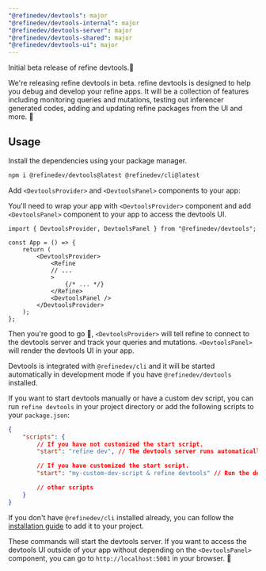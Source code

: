 ```yaml
---
"@refinedev/devtools": major
"@refinedev/devtools-internal": major
"@refinedev/devtools-server": major
"@refinedev/devtools-shared": major
"@refinedev/devtools-ui": major
---
```


Initial beta release of refine devtools.🎉

We're releasing refine devtools in beta. refine devtools is designed to help you debug and develop your refine apps. It will be a collection of features including monitoring queries and mutations, testing out inferencer generated codes, adding and updating refine packages from the UI and more. 🤯

## Usage

Install the dependencies using your package manager.

```bash
npm i @refinedev/devtools@latest @refinedev/cli@latest
```

Add `<DevtoolsProvider>` and `<DevtoolsPanel>` components to your app:

You'll need to wrap your app with `<DevtoolsProvider>` component and add `<DevtoolsPanel>` component to your app to access the devtools UI.

```tsx
import { DevtoolsProvider, DevtoolsPanel } from "@refinedev/devtools";

const App = () => {
    return (
        <DevtoolsProvider>
            <Refine
            // ...
            >
                {/* ... */}
            </Refine>
            <DevtoolsPanel />
        </DevtoolsProvider>
    );
};
```

Then you're good to go 🙌, `<DevtoolsProvider>` will tell refine to connect to the devtools server and track your queries and mutations. `<DevtoolsPanel>` will render the devtools UI in your app.

Devtools is integrated with `@refinedev/cli` and it will be started automatically in development mode if you have `@refinedev/devtools` installed.

If you want to start devtools manually or have a custom dev script, you can run `refine devtools` in your project directory or add the following scripts to your `package.json`:

```json
{
    "scripts": {
        // If you have not customized the start script.
        "start": "refine dev", // The devtools server runs automatically; you don't need to do anything.

        // If you have customized the start script.
        "start": "my-custom-dev-script & refine devtools" // Run the devtools server manually.

        // other scripts
    }
}
```

If you don't have `@refinedev/cli` installed already, you can follow the [installation guide](https://refine.dev/docs/packages/documentation/cli/#how-to-add-to-an-existing-project) to add it to your project.

These commands will start the devtools server. If you want to access the devtools UI outside of your app without depending on the `<DevtoolsPanel>` component, you can go to `http://localhost:5001` in your browser. 🚀
